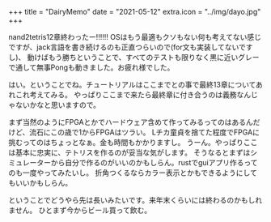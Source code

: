 +++
title = "DairyMemo"
date = "2021-05-12"
extra.icon = "../img/dayo.jpg"
+++

nand2tetris12章終わったー!!!!!!
OSはもう最適もクソもない何も考えてない感じですが、jack言語を書き続けるのも正直つらいので(for文も実装してないですし)、
動けばもう勝ちということで、すべてのテストも限りなく黒に近いグレーで通して無事Pongも動きました。お疲れ様でした。

はい。ということでね。チュートリアルはここまでとの事で最終13章についてあれこれ考えてみる。
やっぱりここまで来たら最終章に付き合うのは義務なんじゃないかなと思いますので。

まず当然のようにFPGAとかでハードウェア含めて作ってみるってのはあるんだけど、流石にこの歳で1からFPGAはツラい。
Lチカ童貞を捨てた程度でFPGAに挑むってのはちょっとなぁ。金も時間もかかりますし。
うーん。やっぱりここは基本に忠実に、テトリスを作るのが妥当な気がします。
そうなるとまずはシミュレーターから自分で作るのがいいのかもしらん。rustでguiアプリ作るってのも一度やってみたいし。
折角つくるならカラー表示とかもできるようにしてもいいかもしらん。

ということでどうやら先は長いみたいです。来年末くらいには終わるのかもしれません。
ひとまず今からビール買って飲む。